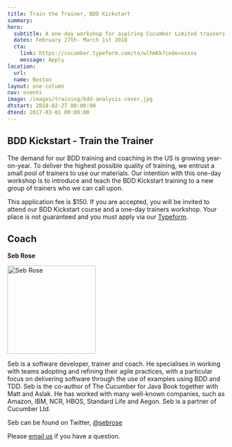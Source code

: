 ```yaml
---
title: Train the Trainer, BDD Kickstart
summary: 
hero:
  subtitle: A one-day workshop for aspiring Cucumber Limited trainers
  dates: February 27th- March 1st 2018
  cta:
    link: https://cucumber.typeform.com/to/wlhmKk?code=xxxxx
    message: Apply
location:
  url: 
  name: Boston
layout: one-column
nav: events
image: /images/training/bdd-analysis-cover.jpg
dtstart: 2018-02-27 00:00:00
dtend: 2017-03-01 00:00:00
---
```


## BDD Kickstart - Train the Trainer

The demand for our BDD training and coaching in the US is growing year-on-year. To deliver the highest possible quality of training, we entrust a small pool of trainers to use our materials. Our intention with this one-day workshop is to introduce and teach the BDD Kickstart training to a new group of trainers who we can call upon. 

This application fee is $150. If you are accepted, you will be invited to attend our BDD Kickstart course and a one-day trainers workshop. Your place is not guaranteed and you must apply via our [Typeform](https://cucumber.typeform.com/to/wlhmKk?code=xxxxx). 


## Coach

**Seb Rose**

<img src="{{ site.url }}/images/headshots/seb-square.png" alt="Seb Rose" height="200" width="200">

Seb is a software developer, trainer and coach. He specialises in working with teams adopting and refining their agile practices, with a particular focus on delivering software through the use of examples using BDD and TDD. Seb is the co-author of The Cucumber for Java Book together with Matt and Aslak. He has worked with many well-known companies, such as Amazon, IBM, NCR, HBOS, Standard Life and Aegon. Seb is a partner of Cucumber Ltd.

Seb can be found on Twitter, [@sebrose](https://twitter.com/sebrose)

Please <a href="mailto:hello@cucumber.io">email us</a> if you have a question. 

<!-- Drip -->
<script type="text/javascript">
  var _dcq = _dcq || [];
  var _dcs = _dcs || {}; 
  _dcs.account = '7849462';
  
  (function() {
    var dc = document.createElement('script');
    dc.type = 'text/javascript'; dc.async = true; 
    dc.src = '//tag.getdrip.com/7849462.js';
    var s = document.getElementsByTagName('script')[0];
    s.parentNode.insertBefore(dc, s);
  })();
</script>
